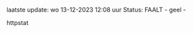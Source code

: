 laatste update: 
wo 13-12-2023 12:08   uur 
Status: FAALT - geel - 
<div class="service Y">httpstat</div>